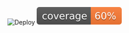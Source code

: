 ![Deploy](https://github.com/if418034/sitodo/actions/workflows/dpl.yml/badge.svg)
![Coverage](.github/badges/jacoco.svg)